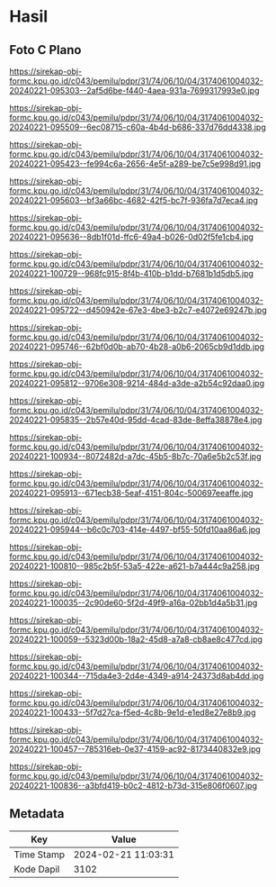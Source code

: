 # Hasil

## Foto C Plano

https://sirekap-obj-formc.kpu.go.id/c043/pemilu/pdpr/31/74/06/10/04/3174061004032-20240221-095303--2af5d6be-f440-4aea-931a-7699317993e0.jpg

https://sirekap-obj-formc.kpu.go.id/c043/pemilu/pdpr/31/74/06/10/04/3174061004032-20240221-095509--6ec08715-c60a-4b4d-b686-337d76dd4338.jpg

https://sirekap-obj-formc.kpu.go.id/c043/pemilu/pdpr/31/74/06/10/04/3174061004032-20240221-095423--fe994c6a-2656-4e5f-a289-be7c5e998d91.jpg

https://sirekap-obj-formc.kpu.go.id/c043/pemilu/pdpr/31/74/06/10/04/3174061004032-20240221-095603--bf3a66bc-4682-42f5-bc7f-936fa7d7eca4.jpg

https://sirekap-obj-formc.kpu.go.id/c043/pemilu/pdpr/31/74/06/10/04/3174061004032-20240221-095636--8db1f01d-ffc6-49a4-b026-0d02f5fe1cb4.jpg

https://sirekap-obj-formc.kpu.go.id/c043/pemilu/pdpr/31/74/06/10/04/3174061004032-20240221-100729--968fc915-8f4b-410b-b1dd-b7681b1d5db5.jpg

https://sirekap-obj-formc.kpu.go.id/c043/pemilu/pdpr/31/74/06/10/04/3174061004032-20240221-095722--d450942e-67e3-4be3-b2c7-e4072e69247b.jpg

https://sirekap-obj-formc.kpu.go.id/c043/pemilu/pdpr/31/74/06/10/04/3174061004032-20240221-095746--62bf0d0b-ab70-4b28-a0b6-2065cb9d1ddb.jpg

https://sirekap-obj-formc.kpu.go.id/c043/pemilu/pdpr/31/74/06/10/04/3174061004032-20240221-095812--9706e308-9214-484d-a3de-a2b54c92daa0.jpg

https://sirekap-obj-formc.kpu.go.id/c043/pemilu/pdpr/31/74/06/10/04/3174061004032-20240221-095835--2b57e40d-95dd-4cad-83de-8effa38878e4.jpg

https://sirekap-obj-formc.kpu.go.id/c043/pemilu/pdpr/31/74/06/10/04/3174061004032-20240221-100934--8072482d-a7dc-45b5-8b7c-70a6e5b2c53f.jpg

https://sirekap-obj-formc.kpu.go.id/c043/pemilu/pdpr/31/74/06/10/04/3174061004032-20240221-095913--671ecb38-5eaf-4151-804c-500697eeaffe.jpg

https://sirekap-obj-formc.kpu.go.id/c043/pemilu/pdpr/31/74/06/10/04/3174061004032-20240221-095944--b6c0c703-414e-4497-bf55-50fd10aa86a6.jpg

https://sirekap-obj-formc.kpu.go.id/c043/pemilu/pdpr/31/74/06/10/04/3174061004032-20240221-100810--985c2b5f-53a5-422e-a621-b7a444c9a258.jpg

https://sirekap-obj-formc.kpu.go.id/c043/pemilu/pdpr/31/74/06/10/04/3174061004032-20240221-100035--2c90de60-5f2d-49f9-a16a-02bb1d4a5b31.jpg

https://sirekap-obj-formc.kpu.go.id/c043/pemilu/pdpr/31/74/06/10/04/3174061004032-20240221-100059--5323d00b-18a2-45d8-a7a8-cb8ae8c477cd.jpg

https://sirekap-obj-formc.kpu.go.id/c043/pemilu/pdpr/31/74/06/10/04/3174061004032-20240221-100344--715da4e3-2d4e-4349-a914-24373d8ab4dd.jpg

https://sirekap-obj-formc.kpu.go.id/c043/pemilu/pdpr/31/74/06/10/04/3174061004032-20240221-100433--5f7d27ca-f5ed-4c8b-9e1d-e1ed8e27e8b9.jpg

https://sirekap-obj-formc.kpu.go.id/c043/pemilu/pdpr/31/74/06/10/04/3174061004032-20240221-100457--785316eb-0e37-4159-ac92-8173440832e9.jpg

https://sirekap-obj-formc.kpu.go.id/c043/pemilu/pdpr/31/74/06/10/04/3174061004032-20240221-100836--a3bfd419-b0c2-4812-b73d-315e806f0607.jpg


## Metadata

| Key        | Value               |
| ---------- | ------------------- |
| Time Stamp | 2024-02-21 11:03:31 |
| Kode Dapil | 3102                |



